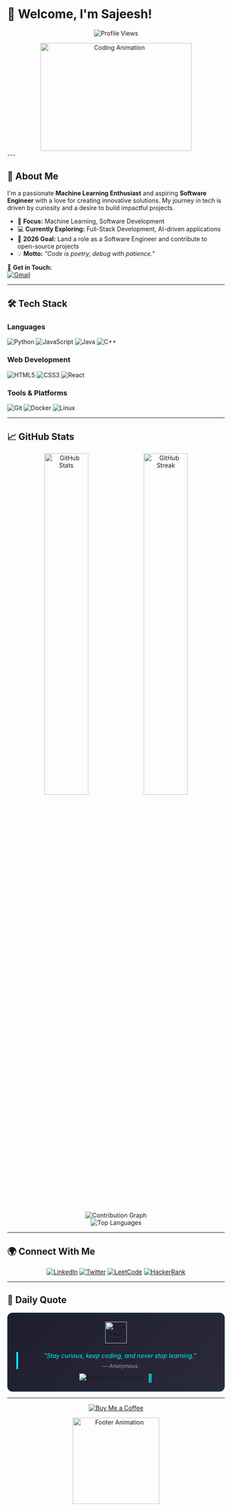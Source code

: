 # 🚀 Welcome, I'm Sajeesh!

<p align="center">
  <img src="https://komarev.com/ghpvc/?username=sajee-sajee&label=Profile%20Views&color=0e75b6&style=flat" alt="Profile Views" />
</p>

<div align="center">
  <img src="https://media.giphy.com/media/L1R1tvI9svkIWwpVYr/giphy.gif" width="350" height="250" alt="Coding Animation"/>
</div>
---

## 🚀 About Me

I'm a passionate **Machine Learning Enthusiast** and aspiring **Software Engineer** with a love for creating innovative solutions. My journey in tech is driven by curiosity and a desire to build impactful projects.

- 🎯 **Focus:** Machine Learning, Software Development  
- 💻 **Currently Exploring:** Full-Stack Development, AI-driven applications  
- 🌟 **2026 Goal:** Land a role as a Software Engineer and contribute to open-source projects  
- 💡 **Motto:** *"Code is poetry, debug with patience."*

📧 **Get in Touch:**  
[![Gmail](https://img.shields.io/badge/Gmail-D14836?style=for-the-badge&logo=gmail&logoColor=white)](mailto:sajeeshsarang087@gmail.com)

---

## 🛠️ Tech Stack

### Languages
![Python](https://img.shields.io/badge/Python-3776AB?style=for-the-badge&logo=python&logoColor=white)
![JavaScript](https://img.shields.io/badge/JavaScript-F7DF1E?style=for-the-badge&logo=javascript&logoColor=black)
![Java](https://img.shields.io/badge/Java-ED8B00?style=for-the-badge&logo=java&logoColor=white)
![C++](https://img.shields.io/badge/C++-00599C?style=for-the-badge&logo=c%2B%2B&logoColor=white)

### Web Development
![HTML5](https://img.shields.io/badge/HTML5-E34F26?style=for-the-badge&logo=html5&logoColor=white)
![CSS3](https://img.shields.io/badge/CSS3-1572B6?style=for-the-badge&logo=css3&logoColor=white)
![React](https://img.shields.io/badge/React-20232A?style=for-the-badge&logo=react&logoColor=61DAFB)

### Tools & Platforms
![Git](https://img.shields.io/badge/Git-F05032?style=for-the-badge&logo=git&logoColor=white)
![Docker](https://img.shields.io/badge/Docker-2496ED?style=for-the-badge&logo=docker&logoColor=white)
![Linux](https://img.shields.io/badge/Linux-FCC624?style=for-the-badge&logo=linux&logoColor=black)

---

## 📈 GitHub Stats

<div align="center">
  <img width="45%" src="https://github-readme-stats.vercel.app/api?username=sajee-sajee&show_icons=true&theme=radical&hide_border=true" alt="GitHub Stats"/>
  <img width="45%" src="https://github-readme-streak-stats.herokuapp.com/?user=sajee-sajee&theme=radical&hide_border=true" alt="GitHub Streak"/>
</div>

<div align="center">
  <img src="https://github-readme-activity-graph.vercel.app/graph?username=sajee-sajee&theme=react-dark&hide_border=true&area=true" alt="Contribution Graph"/>
</div>

<div align="center">
  <img src="https://github-readme-stats.vercel.app/api/top-langs/?username=sajee-sajee&layout=compact&theme=dracula&hide_border=true" alt="Top Languages"/>
</div>

---

## 🌍 Connect With Me

<div align="center">
  <a href="https://www.linkedin.com/in/sajeeshk1/"><img src="https://img.shields.io/badge/LinkedIn-0077B5?style=for-the-badge&logo=linkedin&logoColor=white" alt="LinkedIn"/></a>
  <a href="https://x.com/amsajeee"><img src="https://img.shields.io/badge/Twitter-1DA1F2?style=for-the-badge&logo=twitter&logoColor=white" alt="Twitter"/></a>
  <a href="https://leetcode.com/u/iamsajeee/"><img src="https://img.shields.io/badge/LeetCode-FFA116?style=for-the-badge&logo=leetcode&logoColor=black" alt="LeetCode"/></a>
  <a href="https://www.hackerrank.com/profile/sajeeshsarang087"><img src="https://img.shields.io/badge/HackerRank-00EA64?style=for-the-badge&logo=hackerrank&logoColor=white" alt="HackerRank"/></a>
</div>

---

## 💭 Daily Quote

<div align="center" style="border-radius: 12px; padding: 20px; background: linear-gradient(135deg, #1e1e2f, #2a2a3a); border: 1px solid #00F7FF44;">
  <img src="https://media.giphy.com/media/xT9IgG50fb1Lv0rO1W/giphy.gif" width="50" style="margin-bottom: 10px;" alt="Sparkle GIF"/>
  <blockquote style="font-style: italic; color: #00F7FF; border-left: 4px solid #00F7FF; padding-left: 15px; margin: 10px 0;">
    <span id="quote-text">"Stay curious, keep coding, and never stop learning."</span>
    <br>
    <span style="color: #aaa; font-size: 0.85em; display: block; margin-top: 8px;">― Anonymous</span>
  </blockquote>
  <div style="display: flex; justify-content: center; gap: 10px; margin-top: 10px;">
    <img src="https://readme-typing-svg.demolab.com?font=Fira+Code&size=12&duration=2000&pause=1000&color=00F7FF&center=true&vCenter=true&width=160&height=18&lines=Refresh+for+new+quote" alt="Refresh instructions"/>
    <a href="#" onclick="location.reload()" style="text-decoration: none; color: #00F7FF; font-size: 18px;">🔄</a>
  </div>
</div>

---

<p align="center">
  <a href="https://www.buymeacoffee.com/sajeeshk">
    <img src="https://img.shields.io/badge/Buy%20Me%20A%20Coffee-%23FFDD00.svg?style=for-the-badge&logo=buymeacoffee&logoColor=black" alt="Buy Me a Coffee"/>
  </a>
</p>

<div align="center">
  <img src="https://media.giphy.com/media/3o7aD2d7hFVg7wF4eI/giphy.gif" width="200" alt="Footer Animation"/>
</div>
